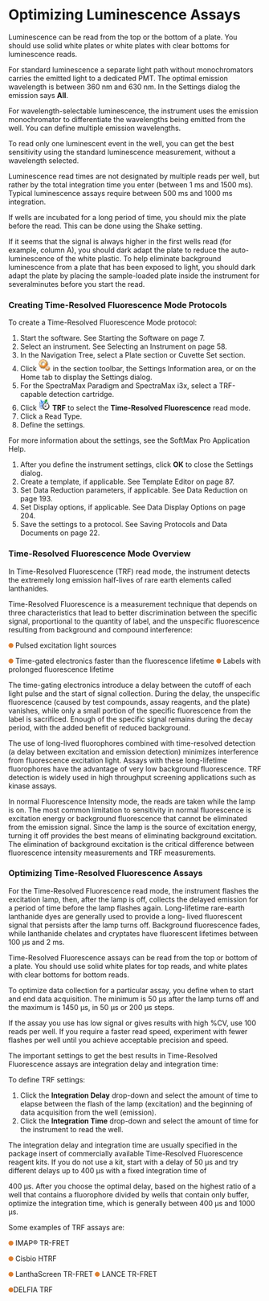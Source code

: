 # Optimizing Luminescence Assays

Luminescence can be read from the top or the bottom of a plate. You should use solid white plates or white plates with clear bottoms for luminescence reads.

For standard luminescence a separate light path without monochromators carries the emitted light to a dedicated PMT. The optimal emission wavelength is between 360 nm and 630 nm. In the Settings dialog the emission says **All**.

For wavelength-selectable luminescence, the instrument uses the emission monochromator to differentiate the wavelengths being emitted from the well. You can define multiple emission wavelengths.

To read only one luminescent event in the well, you can get the best sensitivity using the standard luminescence measurement, without a wavelength selected.

Luminescence read times are not designated by multiple reads per well, but rather by the total integration time you enter (between 1 ms and 1500 ms). Typical luminescence assays require between 500 ms and 1000 ms integration.

If wells are incubated for a long period of time, you should mix the plate before the read. This can be done using the Shake setting.

If it seems that the signal is always higher in the first wells read (for example, column A), you should dark adapt the plate to reduce the auto-luminescence of the white plastic. To help eliminate background luminescence from a plate that has been exposed to light, you should dark adapt the plate by placing the sample-loaded plate inside the instrument for severalminutes before you start the read.

### Creating Time-Resolved Fluorescence Mode Protocols

To create a Time-Resolved Fluorescence Mode protocol:

1. Start the software. See Starting the Software on page 7.
2. Select an instrument. See Selecting an Instrument on page 58.
3. In the Navigation Tree, select a Plate section or Cuvette Set section.
4. Click ![](<../../../.gitbook/assets/0 (8) (1).jpeg>) in the section toolbar, the Settings Information area, or on the Home tab to display the Settings dialog.
5. For the SpectraMax Paradigm and SpectraMax i3x, select a TRF-capable detection cartridge.
6. Click ![](<../../../.gitbook/assets/1 (8).jpeg>) **TRF** to select the **Time-Resolved Fluorescence** read mode.
7. Click a Read Type.
8. Define the settings.

For more information about the settings, see the SoftMax Pro Application Help.

1. After you define the instrument settings, click **OK** to close the Settings dialog.
2. Create a template, if applicable. See Template Editor on page 87.
3. Set Data Reduction parameters, if applicable. See Data Reduction on page 193.
4. Set Display options, if applicable. See Data Display Options on page 204.
5. Save the settings to a protocol. See Saving Protocols and Data Documents on page 22.

### Time-Resolved Fluorescence Mode Overview

In Time-Resolved Fluorescence (TRF) read mode, the instrument detects the extremely long emission half-lives of rare earth elements called lanthanides.

Time-Resolved Fluorescence is a measurement technique that depends on three characteristics that lead to better discrimination between the specific signal, proportional to the quantity of label, and the unspecific fluorescence resulting from background and compound interference:

![](<../../../.gitbook/assets/2 (4) (1) (1) (1).png>) Pulsed excitation light sources

![](<../../../.gitbook/assets/3 (8) (1) (1).png>) Time-gated electronics faster than the fluorescence lifetime ![](<../../../.gitbook/assets/4 (9) (1) (1).png>) Labels with prolonged fluorescence lifetime

The time-gating electronics introduce a delay between the cutoff of each light pulse and the start of signal collection. During the delay, the unspecific fluorescence (caused by test compounds, assay reagents, and the plate) vanishes, while only a small portion of the specific fluorescence from the label is sacrificed. Enough of the specific signal remains during the decay period, with the added benefit of reduced background.

The use of long-lived fluorophores combined with time-resolved detection (a delay between excitation and emission detection) minimizes interference from fluorescence excitation light. Assays with these long-lifetime fluorophores have the advantage of very low background fluorescence. TRF detection is widely used in high throughput screening applications such as kinase assays.

In normal Fluorescence Intensity mode, the reads are taken while the lamp is on. The most common limitation to sensitivity in normal fluorescence is excitation energy or background fluorescence that cannot be eliminated from the emission signal. Since the lamp is the source of excitation energy, turning it off provides the best means of eliminating background excitation. The elimination of background excitation is the critical difference between fluorescence intensity measurements and TRF measurements.

### Optimizing Time-Resolved Fluorescence Assays

For the Time-Resolved Fluorescence read mode, the instrument flashes the excitation lamp, then, after the lamp is off, collects the delayed emission for a period of time before the lamp flashes again. Long-lifetime rare-earth lanthanide dyes are generally used to provide a long- lived fluorescent signal that persists after the lamp turns off. Background fluorescence fades, while lanthanide chelates and cryptates have fluorescent lifetimes between 100 µs and 2 ms.

Time-Resolved Fluorescence assays can be read from the top or bottom of a plate. You should use solid white plates for top reads, and white plates with clear bottoms for bottom reads.

To optimize data collection for a particular assay, you define when to start and end data acquisition. The minimum is 50 µs after the lamp turns off and the maximum is 1450 µs, in 50 µs or 200 µs steps.

If the assay you use has low signal or gives results with high %CV, use 100 reads per well. If you require a faster read speed, experiment with fewer flashes per well until you achieve acceptable precision and speed.

The important settings to get the best results in Time-Resolved Fluorescence assays are integration delay and integration time:

To define TRF settings:

1. Click the **Integration Delay** drop-down and select the amount of time to elapse between the flash of the lamp (excitation) and the beginning of data acquisition from the well (emission).
2. Click the **Integration Time** drop-down and select the amount of time for the instrument to read the well.

The integration delay and integration time are usually specified in the package insert of commercially available Time-Resolved Fluorescence reagent kits. If you do not use a kit, start with a delay of 50 µs and try different delays up to 400 µs with a fixed integration time of

400 µs. After you choose the optimal delay, based on the highest ratio of a well that contains a fluorophore divided by wells that contain only buffer, optimize the integration time, which is generally between 400 µs and 1000 µs.

Some examples of TRF assays are:

![](<../../../.gitbook/assets/0 (6) (1) (1) (1).png>) IMAP® TR-FRET

![](<../../../.gitbook/assets/1 (6) (1) (1) (1).png>) Cisbio HTRF

![](<../../../.gitbook/assets/2 (6) (1) (1) (1).png>) LanthaScreen TR-FRET ![](<../../../.gitbook/assets/3 (9) (1) (1).png>) LANCE TR-FRET

![](<../../../.gitbook/assets/4 (10) (1) (1).png>)DELFIA TRF
